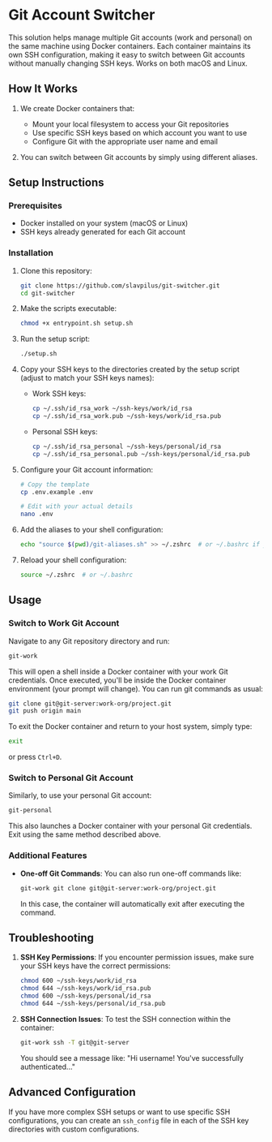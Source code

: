 # Git Account Switcher

This solution helps manage multiple Git accounts (work and personal) on the same machine using Docker containers. Each container maintains its own SSH configuration, making it easy to switch between Git accounts without manually changing SSH keys. Works on both macOS and Linux.

## How It Works

1. We create Docker containers that:
   - Mount your local filesystem to access your Git repositories
   - Use specific SSH keys based on which account you want to use
   - Configure Git with the appropriate user name and email

2. You can switch between Git accounts by simply using different aliases.

## Setup Instructions

### Prerequisites

- Docker installed on your system (macOS or Linux)
- SSH keys already generated for each Git account

### Installation

1. Clone this repository:
   ```bash
   git clone https://github.com/slavpilus/git-switcher.git
   cd git-switcher
   ```

2. Make the scripts executable:
   ```bash
   chmod +x entrypoint.sh setup.sh
   ```

3. Run the setup script:
   ```bash
   ./setup.sh
   ```

4. Copy your SSH keys to the directories created by the setup script (adjust to match your SSH keys names):
   - Work SSH keys:
     ```bash
     cp ~/.ssh/id_rsa_work ~/ssh-keys/work/id_rsa
     cp ~/.ssh/id_rsa_work.pub ~/ssh-keys/work/id_rsa.pub
     ```
   - Personal SSH keys:
     ```bash
     cp ~/.ssh/id_rsa_personal ~/ssh-keys/personal/id_rsa
     cp ~/.ssh/id_rsa_personal.pub ~/ssh-keys/personal/id_rsa.pub
     ```

5. Configure your Git account information:
   ```bash
   # Copy the template
   cp .env.example .env
   
   # Edit with your actual details
   nano .env
   ```

6. Add the aliases to your shell configuration:
   ```bash
   echo "source $(pwd)/git-aliases.sh" >> ~/.zshrc  # or ~/.bashrc if you use bash
   ```

7. Reload your shell configuration:
   ```bash
   source ~/.zshrc  # or ~/.bashrc
   ```

## Usage

### Switch to Work Git Account

Navigate to any Git repository directory and run:
```bash
git-work
```

This will open a shell inside a Docker container with your work Git credentials. Once executed, you'll be inside the Docker container environment (your prompt will change). You can run git commands as usual:
```bash
git clone git@git-server:work-org/project.git
git push origin main
```

To exit the Docker container and return to your host system, simply type:
```bash
exit
```
or press `Ctrl+D`.

### Switch to Personal Git Account

Similarly, to use your personal Git account:
```bash
git-personal
```

This also launches a Docker container with your personal Git credentials. Exit using the same method described above.

### Additional Features

- **One-off Git Commands**: You can also run one-off commands like:
  ```bash
  git-work git clone git@git-server:work-org/project.git
  ```
  In this case, the container will automatically exit after executing the command.

## Troubleshooting

1. **SSH Key Permissions**: If you encounter permission issues, make sure your SSH keys have the correct permissions:
   ```bash
   chmod 600 ~/ssh-keys/work/id_rsa
   chmod 644 ~/ssh-keys/work/id_rsa.pub
   chmod 600 ~/ssh-keys/personal/id_rsa
   chmod 644 ~/ssh-keys/personal/id_rsa.pub
   ```

2. **SSH Connection Issues**: To test the SSH connection within the container:
   ```bash
   git-work ssh -T git@git-server
   ```
   You should see a message like: "Hi username! You've successfully authenticated..."

## Advanced Configuration

If you have more complex SSH setups or want to use specific SSH configurations, you can create an `ssh_config` file in each of the SSH key directories with custom configurations.
